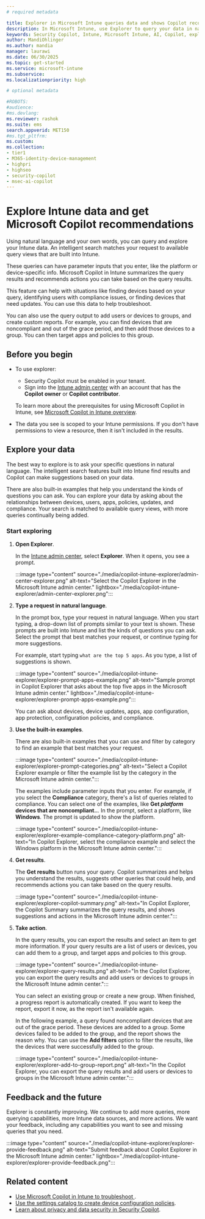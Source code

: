 ```yaml
---
# required metadata

title: Explorer in Microsoft Intune queries data and shows Copilot recommendations
description: In Microsoft Intune, use Explorer to query your data in natural language and run built-in queries that match your request. Copilot summarizes the results, and provides recommendations and actions based on the query results. You can also create policies that target users and groups in the query results. Use this feature to explore your Intune data, troubleshoot issues, and create custom reports.
keywords: Security Copilot, Intune, Microsoft Intune, AI, Copilot, explorer, query, data exploration, natural language
author: MandiOhlinger
ms.author: mandia
manager: laurawi
ms.date: 06/30/2025
ms.topic: get-started
ms.service: microsoft-intune
ms.subservice:
ms.localizationpriority: high

# optional metadata

#ROBOTS:
#audience:
#ms.devlang:
ms.reviewer: rashok
ms.suite: ems
search.appverid: MET150
#ms.tgt_pltfrm:
ms.custom:
ms.collection:
- tier1
- M365-identity-device-management
- highpri
- highseo
- security-copilot
- msec-ai-copilot
---
```


# Explore Intune data and get Microsoft Copilot recommendations

Using natural language and your own words, you can query and explore your Intune data. An intelligent search matches your request to available query views that are built into Intune.

These queries can have parameter inputs that you enter, like the platform or device-specific info. Microsoft Copilot in Intune summarizes the query results and recommends actions you can take based on the query results.

This feature can help with situations like finding devices based on your query, identifying users with compliance issues, or finding devices that need updates. You can use this data to help troubleshoot.

You can also use the query output to add users or devices to groups, and create custom reports. For example, you can find devices that are noncompliant and out of the grace period, and then add those devices to a group. You can then target apps and policies to this group.

## Before you begin

- To use explorer:

  - Security Copilot must be enabled in your tenant.
  - Sign into the [Intune admin center](https://go.microsoft.com/fwlink/?linkid=2109431) with an account that has the **Copilot owner** or **Copilot contributor**.

  To learn more about the prerequisites for using Microsoft Copilot in Intune, see [Microsoft Copilot in Intune overview](copilot-intune-overview.md).

- The data you see is scoped to your Intune permissions. If you don't have permissions to view a resource, then it isn't included in the results.

## Explore your data

The best way to explore is to ask your specific questions in natural language. The intelligent search features built into Intune find results and Copilot can make suggestions based on your data.

There are also built-in examples that help you understand the kinds of questions you can ask. You can explore your data by asking about the relationships between devices, users, apps, policies, updates, and compliance. Your search is matched to available query views, with more queries continually being added.

### Start exploring

1. **Open Explorer**.

    In the [Intune admin center](https://go.microsoft.com/fwlink/?linkid=2109431), select **Explorer**. When it opens, you see a prompt.

    :::image type="content" source="./media/copilot-intune-explorer/admin-center-explorer.png" alt-text="Select the Copilot Explorer in the Microsoft Intune admin center." lightbox="./media/copilot-intune-explorer/admin-center-explorer.png":::

2. **Type a request in natural language**.

    In the prompt box, type your request in natural language. When you start typing, a drop-down list of prompts similar to your text is shown. These prompts are built into Intune and list the kinds of questions you can ask. Select the prompt that best matches your request, or continue typing for more suggestions.

    For example, start typing `what are the top 5 apps`. As you type, a list of suggestions is shown.

    :::image type="content" source="./media/copilot-intune-explorer/explorer-prompt-apps-example.png" alt-text="Sample prompt in Copilot Explorer that asks about the top five apps in the Microsoft Intune admin center." lightbox="./media/copilot-intune-explorer/explorer-prompt-apps-example.png":::

    You can ask about devices, device updates, apps, app configuration, app protection, configuration policies, and compliance.

3. **Use the built-in examples**.

    There are also built-in examples that you can use and filter by category to find an example that best matches your request.

    :::image type="content" source="./media/copilot-intune-explorer/explorer-prompt-categories.png" alt-text="Select a Copilot Explorer example or filter the example list by the category in the Microsoft Intune admin center.":::

    The examples include parameter inputs that you enter. For example, if you select the **Compliance** category, there's a list of queries related to compliance. You can select one of the examples, like **Get *platform* devices that are noncompliant..**. In the prompt, select a platform, like **Windows**. The prompt is updated to show the platform.

    :::image type="content" source="./media/copilot-intune-explorer/explorer-example-compliance-category-platform.png" alt-text="In Copilot Explorer, select the compliance example and select the Windows platform in the Microsoft Intune admin center.":::

4. **Get results**.

    The **Get results** button runs your query. Copilot summarizes and helps you understand the results, suggests other queries that could help, and recommends actions you can take based on the query results.

    :::image type="content" source="./media/copilot-intune-explorer/explorer-copilot-summary.png" alt-text="In Copilot Explorer, the Copilot Summary summarizes the query results, and shows suggestions and actions in the Microsoft Intune admin center.":::

5. **Take action**.

    In the query results, you can export the results and select an item to get more information. If your query results are a list of users or devices, you can add them to a group, and target apps and policies to this group.

    :::image type="content" source="./media/copilot-intune-explorer/explorer-query-results.png" alt-text="In the Copilot Explorer, you can export the query results and add users or devices to groups in the Microsoft Intune admin center.":::

    You can select an existing group or create a new group. When finished, a progress report is automatically created. If you want to keep the report, export it now, as the report isn't available again.

    In the following example, a query found noncompliant devices that are out of the grace period. These devices are added to a group. Some devices failed to be added to the group, and the report shows the reason why. You can use the **Add filters** option to filter the results, like the devices that were successfully added to the group.

    :::image type="content" source="./media/copilot-intune-explorer/explorer-add-to-group-report.png" alt-text="In the Copilot Explorer, you can export the query results and add users or devices to groups in the Microsoft Intune admin center.":::

## Feedback and the future

Explorer is constantly improving. We continue to add more queries, more querying capabilities, more Intune data sources, and more actions. We want your feedback, including any capabilities you want to see and missing queries that you need.

:::image type="content" source="./media/copilot-intune-explorer/explorer-provide-feedback.png" alt-text="Submit feedback about Copilot Explorer in the Microsoft Intune admin center." lightbox="./media/copilot-intune-explorer/explorer-provide-feedback.png":::

## Related content

- [Use Microsoft Copilot in Intune to troubleshoot ](copilot-devices.md).
- [Use the settings catalog to create device configuration policies](../configuration/settings-catalog.md).
- [Learn about privacy and data security in Security Copilot](security-copilot.md#privacy-and-data-security-in-security-copilot).
